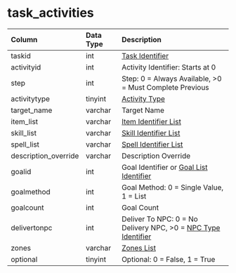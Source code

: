 # task\_activities

| Column | Data Type | Description |
| :--- | :--- | :--- |
| taskid | int | [Task Identifier](tasks.md) |
| activityid | int | Activity Identifier: Starts at 0 |
| step | int | Step: 0 = Always Available, &gt;0 = Must Complete Previous |
| activitytype | tinyint | [Activity Type](../../../../categories/task-system-guide/task-activity-types) |
| target\_name | varchar | Target Name |
| item\_list | varchar | [Item Identifier List](../../../schema/categories/items/items.md) |
| skill\_list | varchar | [Skill Identifier List](../../../../categories/player/skills) |
| spell\_list | varchar | [Spell Identifier List](../../../schema/categories/spells/spells_new.md) |
| description\_override | varchar | Description Override |
| goalid | int | Goal Identifier or [Goal List Identifier](goallists.md) |
| goalmethod | int | Goal Method: 0 = Single Value, 1 = List |
| goalcount | int | Goal Count |
| delivertonpc | int | Deliver To NPC: 0 = No Delivery NPC, &gt;0 = [NPC Type Identifier](../../../schema/categories/npcs/npc_types.md) |
| zones | varchar | [Zones List](../../../../categories/zones/zone-list) |
| optional | tinyint | Optional: 0 = False, 1 = True |

